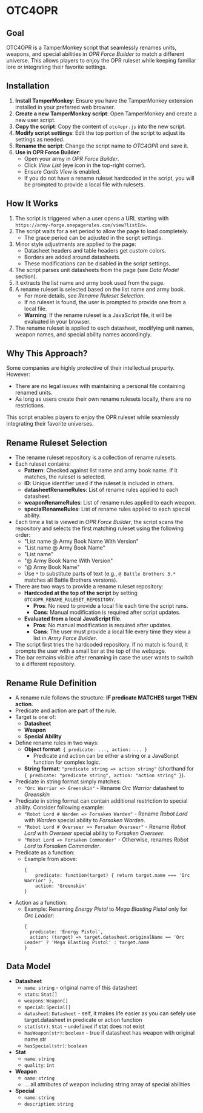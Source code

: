 # OTC4OPR

## Goal
OTC4OPR is a TamperMonkey script that seamlessly renames units, weapons, and special abilities in *OPR Force Builder* to match a different universe. This allows players to enjoy the OPR ruleset while keeping familiar lore or integrating their favorite settings.

## Installation
1. **Install TamperMonkey**: Ensure you have the TamperMonkey extension installed in your preferred web browser.
2. **Create a new TamperMonkey script**: Open TamperMonkey and create a new user script.
3. **Copy the script**: Copy the content of `otc4opr.js` into the new script.
4. **Modify script settings**: Edit the top portion of the script to adjust its settings as needed.
5. **Rename the script**: Change the script name to *OTC4OPR* and save it.
6. **Use in OPR Force Builder**:
    - Open your army in *OPR Force Builder*.
    - Click *View List* (eye icon in the top-right corner).
    - Ensure *Cards View* is enabled.
    - If you do not have a rename ruleset hardcoded in the script, you will be prompted to provide a local file with rulesets.

## How It Works
1. The script is triggered when a user opens a URL starting with `https://army-forge.onepagerules.com/view?listId=`.
2. The script waits for a set period to allow the page to load completely.
    - The grace period can be adjusted in the script settings.
3. Minor style adjustments are applied to the page:
    - Datasheet headers and table headers get custom colors.
    - Borders are added around datasheets.
    - These modifications can be disabled in the script settings.
4. The script parses unit datasheets from the page (see *Data Model* section).
5. It extracts the list name and army book used from the page.
6. A rename ruleset is selected based on the list name and army book.
    - For more details, see *Rename Ruleset Selection*.
    - If no ruleset is found, the user is prompted to provide one from a local file.
    - **Warning**: If the rename ruleset is a JavaScript file, it will be evaluated in your browser.
7. The rename ruleset is applied to each datasheet, modifying unit names, weapon names, and special ability names accordingly.

## Why This Approach?
Some companies are highly protective of their intellectual property. However:
- There are no legal issues with maintaining a personal file containing renamed units.
- As long as users create their own rename rulesets locally, there are no restrictions.

This script enables players to enjoy the OPR ruleset while seamlessly integrating their favorite universes.

## Rename Ruleset Selection
- The rename ruleset repository is a collection of rename rulesets.
- Each ruleset contains:
    - **Pattern**: Checked against list name and army book name. If it matches, the ruleset is selected.
    - **ID**: Unique identifier used if the ruleset is included in others.
    - **datasheetRenameRules**: List of rename rules applied to each datasheet.
    - **weaponRenameRules**: List of rename rules applied to each weapon.
    - **specialRenameRules**: List of rename rules applied to each special ability.
- Each time a list is viewed in *OPR Force Builder*, the script scans the repository and selects the first matching ruleset using the following order:
    - "List name @ Army Book Name With Version"
    - "List name @ Army Book Name"
    - "List name"
    - "@ Army Book Name With Version"
    - "@ Army Book Name"
    - Use `*` to substitute parts of text (e.g., `@ Battle Brothers 3.*` matches all Battle Brothers versions).
- There are two ways to provide a rename ruleset repository:
    - **Hardcoded at the top of the script** by setting `OTC4OPR_RENAME_RULESET_REPOSITORY`.
        - **Pros**: No need to provide a local file each time the script runs.
        - **Cons**: Manual modification is required after script updates.
    - **Evaluated from a local JavaScript file**.
        - **Pros**: No manual modification is required after updates.
        - **Cons**: The user must provide a local file every time they view a list in *Army Force Builder*.
- The script first tries the hardcoded repository. If no match is found, it prompts the user with a small bar at the top of the webpage.
- The bar remains visible after renaming in case the user wants to switch to a different repository.

## Rename Rule Definition
- A rename rule follows the structure: **IF predicate MATCHES target THEN action**.
- Predicate and action are part of the rule.
- Target is one of:
  - **Datasheet**
  - **Weapon**
  - **Special Ability**
- Define rename rules in two ways:
    - **Object format**: `{ predicate: ..., action: ... }`
        - Predicate and action can be either a string or a JavaScript function for complex logic.
    - **String format**: `"predicate string => action string"` (shorthand for `{ predicate: "predicate string", action: "action string" }`).
- Predicate in string format simply matches:
    - `"Orc Warrior => Greenskin"` - Rename *Orc Warrior* datasheet to *Greenskin*
- Predicate in string format can contain additional restriction to special ability. Consider following example:
  - `"Robot Lord # Warden => Forsaken Warden"` - Rename *Robot Lord* with *Warden* special ability to  *Forsaken Warden*.
  - `"Robot Lord # Overseer => Forsaken Overseer"` - Rename *Robot Lord* with *Overseer* special ability to *Forsaken Overseer*.
  - `"Robot Lord => Forsaken Commander"` - Otherwise, renames *Robot Lord* to *Forsaken Commander*.
- Predicate as a function:
  - Example from above:
    ```
    {
        predicate: function(target) { return target.name === 'Orc Warrior' },
        action: 'Greenskin'
    }
    ```
- Action as a function:
    - Example: Renaming *Energy Pistol* to *Mega Blasting Pistol* only for *Orc Leader*:
      ```
      { 
        predicate: 'Energy Pistol', 
        action: (target) => target.datasheet.originalName == 'Orc Leader' ? 'Mega Blasting Pistol' : target.name 
      }
      ```

## Data Model
* **Datasheet**
  * `name`: `string` - original name of this datasheet 
  * `stats`: `Stat[]`
  * `weapons`: `Weapon[]` 
  * `special`: `Special[]`
  * `datasheet`: `Datasheet` - self, it makes life easier as you can sefely use target.datasheet in predicate or action function 
  * `stat(str)`: `Stat` - `undefined` if stat does not exist 
  * `hasWeapon(str)`: `boolean` - true if datasheet has weapon with original name str
  * `hasSpecial(str)`: `boolean`
* **Stat**
    * `name`: `string`
    * `quality`: `int`
* **Weapon**
    * `name`: `string`
    * ... all attributes of weapon including string array of special abilities
* **Special**
    * `name`: `string`
    * `description`: `string`

